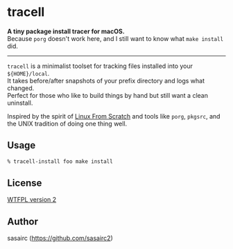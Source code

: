 # tracell

**A tiny package install tracer for macOS.**  
Because `porg` doesn't work here, and I still want to know what `make install` did.

---

`tracell` is a minimalist toolset for tracking files installed into your `${HOME}/local`.  
It takes before/after snapshots of your prefix directory and logs what changed.  
Perfect for those who like to build things by hand but still want a clean uninstall.

Inspired by the spirit of [Linux From Scratch](https://www.linuxfromscratch.org/) and tools like `porg`, `pkgsrc`, and the UNIX tradition of doing one thing well.

## Usage

```sh
% tracell-install foo make install
```

## License

[WTFPL version 2](http://www.wtfpl.net/)

## Author

sasairc (https://github.com/sasairc2)
